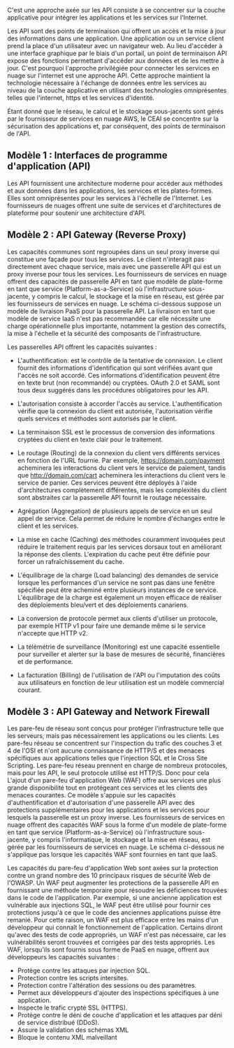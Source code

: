 C'est une approche axée sur les API consiste à se concentrer sur la couche applicative pour intégrer les applications et les services sur l'Internet.

Les API sont des points de terminaison qui offrent un accès et la mise à jour des informations dans une application. Une application ou un service client prend la place d'un utilisateur avec un navigateur web. Au lieu d'accéder à une interface graphique par le biais d'un portail, un point de terminaison API expose des fonctions permettant d'accéder aux données et de les mettre à jour. C'est pourquoi l'approche privilégiée pour connecter les services en nuage sur l'internet est une approche API. Cette approche maintient la technologie nécessaire à l'échange de données entre les services au niveau de la couche applicative en utilisant des technologies omniprésentes telles que l'internet, https et les services d'identité. 

Étant donné que le réseau, le calcul et le stockage sous-jacents sont gérés par le fournisseur de services en nuage AWS, le CEAI se concentre sur la sécurisation des applications et, par conséquent, des points de terminaison de l'API.

## Modèle 1 : Interfaces de programme d'application (API)

Les API fournissent une architecture moderne pour accéder aux méthodes et aux données dans les applications, les services et les plates-formes. Elles sont omniprésentes pour les services à l'échelle de l'Internet. Les fournisseurs de nuages offrent une suite de services et d'architectures de plateforme pour soutenir une architecture d'API.

## Modèle 2 : API Gateway (Reverse Proxy)

Les capacités communes sont regroupées dans un seul proxy inverse qui constitue une façade pour tous les services. Le client n'interagit pas directement avec chaque service, mais avec une passerelle API qui est un proxy inverse pour tous les services.  Les fournisseurs de services en nuage offrent des capacités de passerelle API en tant que modèle de plate-forme en tant que service (Platform-as-a-Service) où l'infrastructure sous-jacente, y compris le calcul, le stockage et la mise en réseau, est gérée par les fournisseurs de services en nuage. Le schéma ci-dessous suppose un modèle de livraison PaaS pour la passerelle API. La livraison en tant que modèle de service IaaS n'est pas recommandée car elle nécessite une charge opérationnelle plus importante, notamment la gestion des correctifs, la mise à l'échelle et la sécurité des composants de l'infrastructure.

Les passerelles API offrent les capacités suivantes : 

- L'authentification: est le contrôle de la tentative de connexion. Le client fournit des informations d'identification qui sont vérifiées avant que l'accès ne soit accordé. Ces informations d'identification peuvent être en texte brut (non recommandé) ou cryptées. OAuth 2.0 et SAML sont tous deux suggérés dans les procédures obligatoires pour les API.

- L'autorisation consiste à accorder l'accès au service. L'authentification vérifie que la connexion du client est autorisée, l'autorisation vérifie quels services et méthodes sont autorisés par le client. 

- La terminaison SSL est le processus de conversion des informations cryptées du client en texte clair pour le traitement.

- Le routage (Routing) de la connexion du client vers différents services en fonction de l'URL fournie.
Par exemple, https://domain.com/payment acheminera les interactions du client vers le service de paiement, tandis que http://domain.com/cart acheminera les interactions du client vers le service de panier. Ces services peuvent être déployés à l'aide d'architectures complètement différentes, mais les complexités du client sont abstraites car la passerelle API fournit le routage nécessaire.

- Agrégation (Aggregation) de plusieurs appels de service en un seul appel de service. Cela permet de réduire le nombre d'échanges entre le client et les services. 

- La mise en cache (Caching) des méthodes couramment invoquées peut réduire le traitement requis par les services dorsaux tout en améliorant la réponse des clients.  L'expiration du cache peut être définie pour forcer un rafraîchissement du cache. 

- L'équilibrage de la charge (Load balancing) des demandes de service lorsque les performances d'un service ne sont pas dans une fenêtre spécifiée peut être acheminé entre plusieurs instances de ce service. L'équilibrage de la charge est également un moyen efficace de réaliser des déploiements bleu/vert et des déploiements canariens.

- La conversion de protocole permet aux clients d'utiliser un protocole, par exemple HTTP v1 pour faire une demande même si le service n'accepte que HTTP v2.

- La télémétrie de surveillance (Monitoring) est une capacité essentielle pour surveiller et alerter sur la base de mesures de sécurité, financières et de performance.

- La facturation (Billing) de l'utilisation de l'API ou l'imputation des coûts aux utilisateurs en fonction de leur utilisation est un modèle commercial courant.

## Modèle 3 : API Gateway and Network Firewall

Les pare-feu de réseau sont conçus pour protéger l'infrastructure telle que les serveurs, mais pas nécessairement les applications ou les clients.
Les pare-feu réseau se concentrent sur l'inspection du trafic des couches 3 et 4 de l'OSI et n'ont aucune connaissance de HTTP/S et des menaces spécifiques aux applications telles que l'injection SQL et le Cross Site Scripting. Les pare-feu réseau prennent en charge de nombreux protocoles, mais pour les API, le seul protocole utilisé est HTTP/S. 
Donc pour cela L'ajout d'un pare-feu d'application Web (WAF) offre aux services une plus grande disponibilité tout en protégeant ces services et les clients des menaces courantes. Ce modèle s'appuie sur les capacités d'authentification et d'autorisation d'une passerelle API avec des protections supplémentaires pour les applications et les services pour lesquels la passerelle est un proxy inverse. Les fournisseurs de services en nuage offrent des capacités WAF sous la forme d'un modèle de plate-forme en tant que service (Platform-as-a-Service) où l'infrastructure sous-jacente, y compris l'informatique, le stockage et la mise en réseau, est gérée par les fournisseurs de services en nuage. Le schéma ci-dessous ne s'applique pas lorsque les capacités WAF sont fournies en tant que IaaS.

Les capacités du pare-feu d'application Web sont axées sur la protection contre un grand nombre des 10 principaux risques de sécurité Web de l'OWASP. Un WAF peut augmenter les protections de la passerelle API en fournissant une méthode temporaire pour résoudre les déficiences trouvées dans le code de l'application. Par exemple, si une ancienne application est vulnérable aux injections SQL, le WAF peut être utilisé pour fournir ces protections jusqu'à ce que le code des anciennes applications puisse être remanié.  Pour cette raison, un WAF est plus efficace entre les mains d'un développeur qui connaît le fonctionnement de l'application. Certains diront qu'avec des tests de code appropriés, un WAF n'est pas nécessaire, car les vulnérabilités seront trouvées et corrigées par des tests appropriés. Les WAF, lorsqu'ils sont fournis sous forme de PaaS en nuage, offrent aux développeurs les capacités suivantes :

- Protège contre les attaques par injection SQL.
- Protection contre les scripts intersites.
- Protection contre l'altération des sessions ou des paramètres.
- Permet aux développeurs d'ajouter des inspections spécifiques à une application.
- Inspecte le trafic crypté SSL (HTTPS).
- Protège contre le déni de couche d'application et les attaques par déni de service distribué (DDoS).
- Assure la validation des schémas XML
- Bloque le contenu XML malveillant



